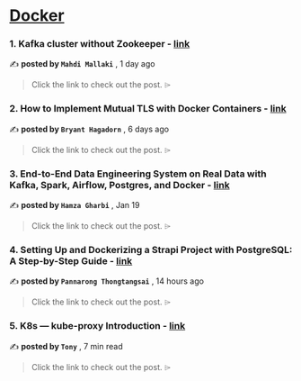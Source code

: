 
<h1><a href=https://medium.com/tag/docker/recommended target="_blank" rel="noopener noreferrer">Docker</a></h1>
<h3>1. Kafka cluster without Zookeeper - <a href=https://medium.com/itnext/kafka-cluster-without-zookeeper-ca40d5f22304?source=tag_recommended_feed---------0-84----------docker----------d625a114_1188_47b9_b210_64c184ce971d------- target="_blank" rel="noopener noreferrer">link</a></h3>

✍️ **posted by `Mahdi Mallaki`** <date> , 1 day ago</date>

<blockquote>Click the link to check out the post. ⌲</blockquote>

<h3>2. How to Implement Mutual TLS with Docker Containers - <a href=https://medium.com/itnext/how-to-implement-mutual-tls-with-docker-containers-1546a2eab38b?source=tag_recommended_feed---------1-107----------docker----------d625a114_1188_47b9_b210_64c184ce971d------- target="_blank" rel="noopener noreferrer">link</a></h3>

✍️ **posted by `Bryant Hagadorn`** <date> , 6 days ago</date>

<blockquote>Click the link to check out the post. ⌲</blockquote>

<h3>3. End-to-End Data Engineering System on Real Data with Kafka, Spark, Airflow, Postgres, and Docker - <a href=https://medium.com/towards-data-science/end-to-end-data-engineering-system-on-real-data-with-kafka-spark-airflow-postgres-and-docker-a70e18df4090?source=tag_recommended_feed---------2-85----------docker----------d625a114_1188_47b9_b210_64c184ce971d------- target="_blank" rel="noopener noreferrer">link</a></h3>

✍️ **posted by `Hamza Gharbi`** <date> , Jan 19</date>

<blockquote>Click the link to check out the post. ⌲</blockquote>

<h3>4. Setting Up and Dockerizing a Strapi Project with PostgreSQL: A Step-by-Step Guide - <a href=https://medium.com/@now.thongtangsai/setting-up-and-dockerizing-a-strapi-project-with-postgresql-a-step-by-step-guide-910a89e8d1f5?source=tag_recommended_feed---------3-84----------docker----------d625a114_1188_47b9_b210_64c184ce971d------- target="_blank" rel="noopener noreferrer">link</a></h3>

✍️ **posted by `Pannarong Thongtangsai`** <date> , 14 hours ago</date>

<blockquote>Click the link to check out the post. ⌲</blockquote>

<h3>5. K8s — kube-proxy Introduction - <a href=https://medium.com/@tonylixu/k8s-kube-proxy-introduction-c847915efe57?source=tag_recommended_feed---------4-107----------docker----------d625a114_1188_47b9_b210_64c184ce971d------- target="_blank" rel="noopener noreferrer">link</a></h3>

✍️ **posted by `Tony`** <date> , 7 min read</date>

<blockquote>Click the link to check out the post. ⌲</blockquote>


